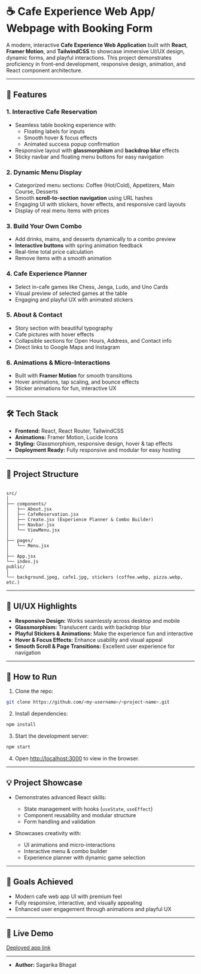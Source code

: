 # ☕ Cafe Experience Web App/ Webpage with Booking Form

A modern, interactive **Cafe Experience Web Application** built with **React**, **Framer Motion**, and **TailwindCSS** to showcase immersive UI/UX design, dynamic forms, and playful interactions. This project demonstrates proficiency in front-end development, responsive design, animation, and React component architecture.

---

## 🚀 Features

### 1. **Interactive Cafe Reservation**
- Seamless table booking experience with:
  - Floating labels for inputs
  - Smooth hover & focus effects
  - Animated success popup confirmation
- Responsive layout with **glassmorphism** and **backdrop blur** effects
- Sticky navbar and floating menu buttons for easy navigation

### 2. **Dynamic Menu Display**
- Categorized menu sections: Coffee (Hot/Cold), Appetizers, Main Course, Desserts
- Smooth **scroll-to-section navigation** using URL hashes
- Engaging UI with stickers, hover effects, and responsive card layouts
- Display of real menu items with prices

### 3. **Build Your Own Combo**
- Add drinks, mains, and desserts dynamically to a combo preview
- **Interactive buttons** with spring animation feedback
- Real-time total price calculation
- Remove items with a smooth animation

### 4. **Cafe Experience Planner**
- Select in-cafe games like Chess, Jenga, Ludo, and Uno Cards
- Visual preview of selected games at the table
- Engaging and playful UX with animated stickers

### 5. **About & Contact**
- Story section with beautiful typography
- Cafe pictures with hover effects
- Collapsible sections for Open Hours, Address, and Contact info
- Direct links to Google Maps and Instagram

### 6. **Animations & Micro-Interactions**
- Built with **Framer Motion** for smooth transitions
- Hover animations, tap scaling, and bounce effects
- Sticker animations for fun, interactive UX

---

## 🛠 Tech Stack
- **Frontend:** React, React Router, TailwindCSS  
- **Animations:** Framer Motion, Lucide Icons  
- **Styling:** Glassmorphism, responsive design, hover & tap effects  
- **Deployment Ready:** Fully responsive and modular for easy hosting  

---

## 📂 Project Structure
```

src/
│
├── components/
│   ├── About.jsx
│   ├── CafeReservation.jsx
│   ├── Create.jsx (Experience Planner & Combo Builder)
│   ├── Navbar.jsx
│   └── ViewMenu.jsx
│
├── pages/
│   └── Menu.jsx
│
├── App.jsx
└── index.js
public/
│
└── background.jpeg, cafe1.jpg, stickers (coffee.webp, pizza.webp, etc.)

````

---

## 🎨 UI/UX Highlights
- **Responsive Design:** Works seamlessly across desktop and mobile
- **Glassmorphism:** Translucent cards with backdrop blur
- **Playful Stickers & Animations:** Make the experience fun and interactive
- **Hover & Focus Effects:** Enhance usability and visual appeal
- **Smooth Scroll & Page Transitions:** Excellent user experience for navigation

---

## 📌 How to Run

1. Clone the repo:
```bash
git clone https://github.com/<my-username>/<project-name>.git
````

2. Install dependencies:

```bash
npm install
```

3. Start the development server:

```bash
npm start
```

4. Open [http://localhost:3000](http://localhost:3000) to view in the browser.

---

## 💡 Project Showcase

* Demonstrates advanced React skills:

  * State management with hooks (`useState`, `useEffect`)
  * Component reusability and modular structure
  * Form handling and validation
* Showcases creativity with:

  * UI animations and micro-interactions
  * Interactive menu & combo builder
  * Experience planner with dynamic game selection

---

## 🎯 Goals Achieved

* Modern cafe web app UI with premium feel
* Fully responsive, interactive, and visually appealing
* Enhanced user engagement through animations and playful UX

---

## 🔗 Live Demo

[Deployed app link](https://cafe-experience-web-app.vercel.app/)

---

* **Author:** Sagarika Bhagat 
